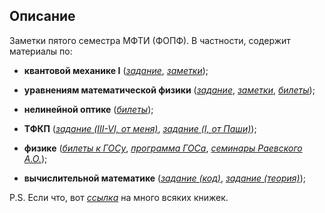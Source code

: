 ## Описание
Заметки пятого семестра МФТИ (ФОПФ). В частности, содержит материалы по:

* **квантовой механике I**
([*задание*](https://github.com/k1242/notes_5sem/blob/main/qmec/hw/qmec_hw.pdf),
[*заметки*](https://ibb.co/zNTVnNB));

* **уравнениям математической физики**
([*задание*](https://github.com/k1242/notes_5sem/blob/main/eqs_phys/hw/eqs_phys_hw.pdf),
[*заметки*](https://github.com/k1242/notes_5sem/blob/main/eqs_phys/notes/eqs_phys_notes.pdf),
[*билеты*](https://github.com/k1242/notes_5sem/blob/main/qmec/tickets/qmec_tickets_I.pdf));

* **нелинейной оптике**
([*билеты*](https://github.com/k1242/notes_5sem/blob/main/physics/nonlinear_optics_exam/n_optics_t.pdf));

* **ТФКП**
([*задание (III-VI, от меня)*](https://github.com/k1242/notes_5sem/blob/main/TFCV/hw/hw_tfcv.pdf),
[*задание (I, от Паши)*](https://github.com/k1242/notes_5sem/blob/main/TFCV/hw_tfcv/hw.pdf));

* **физике**
([*билеты к ГОСу*](https://github.com/k1242/notes_5sem/blob/main/physics/gos_tickets/gos_tickets.pdf),
[*программа ГОСа*](https://github.com/k1242/notes_5sem/blob/main/physics/gos_list/name.pdf),
[*cеминары Раевского А.О.*](https://github.com/k1242/notes_5sem/blob/main/physics/raevskii/raevskii.pdf));

* **вычислительной математике**
([*задание (код)*](https://github.com/k1242/notes_5sem/tree/main/comp_math),
[*задание (теория)*](https://github.com/k1242/notes_5sem/blob/main/comp_math/theory_hw/comp_math_hw.pdf));

P.S. Если что, вот [*ссылка*](https://drive.google.com/drive/folders/15hnoHbzxn1kAa3tMfsdn90EwPzrO629Q?usp=sharing) на много всяких книжек.

